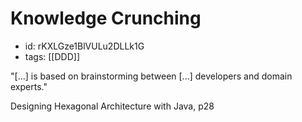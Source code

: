 # Knowledge Crunching
* id: rKXLGze1BlVULu2DLLk1G
* tags: [[DDD]]

"[...] is based on brainstorming between [...] developers and domain experts."

Designing Hexagonal Architecture with Java, p28
